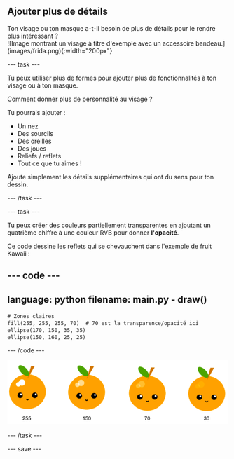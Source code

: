 ## Ajouter plus de détails

<div style="display: flex; flex-wrap: wrap">
<div style="flex-basis: 200px; flex-grow: 1; margin-right: 15px;">
Ton visage ou ton masque a-t-il besoin de plus de détails pour le rendre plus intéressant ? 
</div>
<div>
![Image montrant un visage à titre d'exemple avec un accessoire bandeau.](images/frida.png){:width="200px"}
</div>
</div>

--- task ---

Tu peux utiliser plus de formes pour ajouter plus de fonctionnalités à ton visage ou à ton masque.

Comment donner plus de personnalité au visage ?

Tu pourrais ajouter :

+ Un nez
+ Des sourcils
+ Des oreilles
+ Des joues
+ Reliefs / reflets
+ Tout ce que tu aimes !

Ajoute simplement les détails supplémentaires qui ont du sens pour ton dessin.

--- /task ---

--- task ---

Tu peux créer des couleurs partiellement transparentes en ajoutant un quatrième chiffre à une couleur RVB pour donner **l'opacité**.

Ce code dessine les reflets qui se chevauchent dans l'exemple de fruit Kawaii :

--- code ---
---
language: python
filename: main.py - draw()
---

    # Zones claires    
    fill(255, 255, 255, 70)  # 70 est la transparence/opacité ici
    ellipse(170, 150, 35, 35)   
    ellipse(150, 160, 25, 25)    

--- /code ---

![Image de fruits kawaii avec des reflets à différentes opacités : 30, 70, 150, 255. La valeur inférieure, 30, est plus opaque et 255 est moins opaque.](images/opacity.png)

--- /task ---

--- save ---
